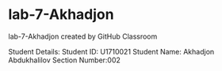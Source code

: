 # lab-7-Akhadjon
lab-7-Akhadjon created by GitHub Classroom

Student Details:
Student ID: U1710021
Student Name: Akhadjon Abdukhalilov
Section Number:002
